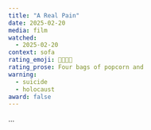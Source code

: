 ```yaml
---
title: "A Real Pain"
date: 2025-02-20
media: film
watched:
  - 2025-02-20
context: sofa
rating_emoji: 🍿🍿🍿🍿
rating_prose: Four bags of popcorn and
warning:
  - suicide
  - holocaust
award: false
---
```


…
